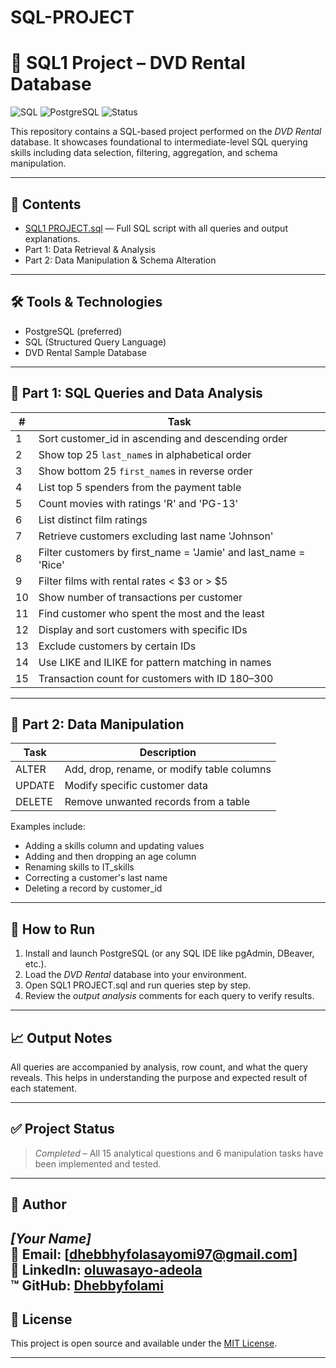 # SQL-PROJECT
# 🎯 SQL1 Project – DVD Rental Database

![SQL](https://img.shields.io/badge/SQL-Data--Analysis-blue)
![PostgreSQL](https://img.shields.io/badge/PostgreSQL-Used-informational)
![Status](https://img.shields.io/badge/Project-Completed-brightgreen)

This repository contains a SQL-based project performed on the *DVD Rental* database. It showcases foundational to intermediate-level SQL querying skills including data selection, filtering, aggregation, and schema manipulation.

---

## 📂 Contents

- [SQL1 PROJECT.sql](./SQL1%20PROJECT.sql) — Full SQL script with all queries and output explanations.
- Part 1: Data Retrieval & Analysis
- Part 2: Data Manipulation & Schema Alteration

---

## 🛠 Tools & Technologies

- PostgreSQL (preferred)
- SQL (Structured Query Language)
- DVD Rental Sample Database

---

## 📌 Part 1: SQL Queries and Data Analysis

| # | Task |
|---|------|
| 1 | Sort customer_id in ascending and descending order |
| 2 | Show top 25 `last_name`s in alphabetical order |
| 3 | Show bottom 25 `first_name`s in reverse order |
| 4 | List top 5 spenders from the payment table |
| 5 | Count movies with ratings 'R' and 'PG-13' |
| 6 | List distinct film ratings |
| 7 | Retrieve customers excluding last name 'Johnson' |
| 8 | Filter customers by first_name = 'Jamie' and last_name = 'Rice' |
| 9 | Filter films with rental rates < $3 or > $5 |
|10 | Show number of transactions per customer |
|11 | Find customer who spent the most and the least |
|12 | Display and sort customers with specific IDs |
|13 | Exclude customers by certain IDs |
|14 | Use LIKE and ILIKE for pattern matching in names |
|15 | Transaction count for customers with ID 180–300 |

---

## 🧪 Part 2: Data Manipulation

| Task | Description |
|------|-------------|
| ALTER | Add, drop, rename, or modify table columns |
| UPDATE | Modify specific customer data |
| DELETE | Remove unwanted records from a table |

Examples include:

- Adding a skills column and updating values
- Adding and then dropping an age column
- Renaming skills to IT_skills
- Correcting a customer's last name
- Deleting a record by customer_id

---

## 🧾 How to Run

1. Install and launch PostgreSQL (or any SQL IDE like pgAdmin, DBeaver, etc.).
2. Load the *DVD Rental* database into your environment.
3. Open SQL1 PROJECT.sql and run queries step by step.
4. Review the *output analysis* comments for each query to verify results.

---

## 📈 Output Notes

All queries are accompanied by analysis, row count, and what the query reveals. This helps in understanding the purpose and expected result of each statement.

---

## ✅ Project Status

> *Completed* – All 15 analytical questions and 6 manipulation tasks have been implemented and tested.

---

## 👤 Author

*[Your Name]*  
📧 Email: [dhebbhyfolasayomi97@gmail.com]  
🔗 LinkedIn: [oluwasayo-adeola](https://www.linkedin.com/in/oluwasayo-adeola-a035472a2)  
™ GitHub: [Dhebbyfolami](https://github.com/Dhebbyfolami)
---

## 📄 License

This project is open source and available under the [MIT License](LICENSE).

---
